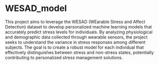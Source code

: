 # WESAD_model

This project aims to leverage the WESAD (WEarable Stress and Affect Detection) dataset to develop personalized machine learning models that accurately predict stress levels for individuals. By analyzing physiological and demographic data collected through wearable sensors, the project seeks to understand the variance in stress responses among different subjects. The goal is to create a robust model for each individual that effectively distinguishes between stress and non-stress states, potentially contributing to personalized stress management solutions.
